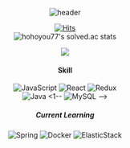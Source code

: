<div align="center">

![header](https://capsule-render.vercel.app/api?type=waving&color=auto&height=300&section=header&text=DDing&fontSize=90)

[![Hits](https://hits.seeyoufarm.com/api/count/incr/badge.svg?url=https%3A%2F%2Fgithub.com%2FDDing77&count_bg=%23E1FF06&title_bg=%2300FFEA&icon=&icon_color=%23E7E7E7&title=hits&edge_flat=false)](https://hits.seeyoufarm.com) <br/>
![hohoyou77's solved.ac stats](https://github-readme-solvedac.hyp3rflow.vercel.app/api/?handle=hohoyou77)
<!-- [![Solved.ac프로필](http://mazassumnida.wtf/api/v2/generate_badge?boj=hohoyou77)](https://solved.ac/hohoyou77) -->
<a href="https://opgc.me/#/users/DDing77" target="_blank"><img src="https://api.opgc.me/githubs/users/DDing77/tag/?theme=basic" /></a>
#### Skill
<!-- ![HTML5](https://img.shields.io/badge/HTML5-E34F26.svg?&style=for-the-badge&logo=HTML5&logoColor=white)
![CSS3](https://img.shields.io/badge/CSS3-1572B6.svg?&style=for-the-badge&logo=CSS3&logoColor=white) -->

![JavaScript](https://img.shields.io/badge/JavaScript-F7DF1E.svg?&style=for-the-badge&logo=JavaScript&logoColor=white)
![React](https://img.shields.io/badge/React-61DAFB.svg?&style=for-the-badge&logo=React&logoColor=white)
![Redux](https://img.shields.io/badge/Redux-764ABC.svg?&style=for-the-badge&logo=Redux&logoColor=white) <br/>
![Java](https://img.shields.io/badge/Java-F46D01.svg?&style=for-the-badge&logo=Java&logoColor=white)
<1-- ![MySQL](https://img.shields.io/badge/MySQL-4479A1.svg?&style=for-the-badge&logo=MySQL&logoColor=white) -->

##### Current Learning
![Spring](https://img.shields.io/badge/Spring-6DB33F.svg?&style=for-the-badge&logo=Spring&logoColor=white)
![Docker](https://img.shields.io/badge/Docker-2496ED.svg?&style=for-the-badge&logo=Docker&logoColor=white)
![ElasticStack](https://img.shields.io/badge/ElasticStack-005571.svg?&style=for-the-badge&logo=ElasticStack&logoColor=white)

</div>
